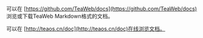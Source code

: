 可以在 [https://github.com/TeaWeb/docs](https://github.com/TeaWeb/docs) 浏览或下载TeaWeb Markdown格式的文档。

可以在 [http://teaos.cn/doc](http://teaos.cn/doc)在线浏览文档。

